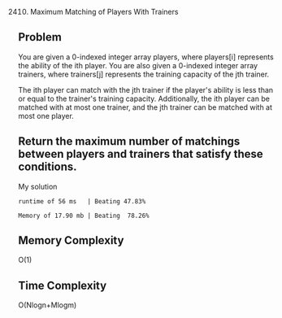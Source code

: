 2410. Maximum Matching of Players With Trainers

Problem
------------------------------------------------------------------------------------------------------------------------------------------------------------------------------------------------------------------------------------------------------------------------
You are given a 0-indexed integer array players, where players[i] represents the ability of the ith player. You are also given a 0-indexed integer array trainers, where trainers[j] represents the training capacity of the jth trainer.

The ith player can match with the jth trainer if the player's ability is less than or equal to the trainer's training capacity. Additionally, the ith player can be matched with at most one trainer, and the jth trainer can be matched with at most one player.

Return the maximum number of matchings between players and trainers that satisfy these conditions.
------------------------------------------------------------------------------------------------------------------------------------------------------------------------------------------------------------------------------------------------------------------------

My solution 

    runtime of 56 ms   | Beating 47.83%
    
    Memory of 17.90 mb | Beating  78.26%


Memory Complexity
------------------------------------------------------------------
O(1)

Time Complexity
------------------------------------------------------------------
O(Nlogn+Mlogm)

